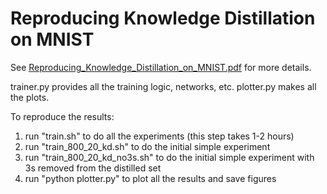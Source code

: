 # Reproducing Knowledge Distillation on MNIST

See [Reproducing_Knowledge_Distillation_on_MNIST.pdf](Reproducing_Knowledge_Distillation_on_MNIST.pdf) for more details.

trainer.py provides all the training logic, networks, etc.
plotter.py makes all the plots.

To reproduce the results:
1. run "train.sh" to do all the experiments (this step takes 1-2 hours)
2. run "train_800_20_kd.sh" to do the initial simple experiment
3. run "train_800_20_kd_no3s.sh" to do the initial simple experiment with 3s removed from the distilled set
4. run "python plotter.py" to plot all the results and save figures
